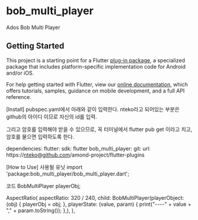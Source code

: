 # bob_multi_player

Ados Bob Multi Player

## Getting Started

This project is a starting point for a Flutter
[plug-in package](https://flutter.dev/developing-packages/),
a specialized package that includes platform-specific implementation code for
Android and/or iOS.

For help getting started with Flutter, view our 
[online documentation](https://flutter.dev/docs), which offers tutorials, 
samples, guidance on mobile development, and a full API reference.

[Install]
pubspec.yaml에서 아래와 같이 입력한다.
nteko라고 되어있는 부분은 github의 아이디 이므로 자신의 id를 입력.

그리고 암호를 입력해야 받을 수 있으므로, 꼭 터미널에서 flutter pub get 이라고 치고, 암호를 물으면 입력하도록 한다.

dependencies:
  flutter:
    sdk: flutter
  bob_multi_player:
    git:
      url: https://nteko@github.com/amond-project/flutter-plugins

[How to Use]
사용될 유닛
import 'package:bob_multi_player/bob_multi_player.dart';

코드
BobMultiPlayer playerObj;

AspectRatio(
            aspectRatio: 320 / 240,
            child: BobMultiPlayer(playerObject: (obj) {
              playerObj = obj;
            },
              playerState: (value, param) {
                print("----" + value + "," + param.toString());
              },),
          ),


